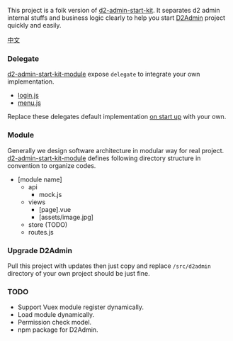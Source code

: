 This project is a folk version of [d2-admin-start-kit](https://github.com/d2-projects/d2-admin-start-kit).
It separates d2 admin internal stuffs and business logic clearly to
help you start [D2Admin](https://github.com/d2-projects/d2-admin) project quickly and easily.
 
 [中文](README.zh.md)
 
### Delegate
[d2-admin-start-kit-module](https://github.com/hank-cp/d2-admin-start-kit-module) expose
`delegate` to integrate your own implementation.
* [login.js](/src/d2admin/delegate/login.js) 
* [menu.js](/src/d2admin/delegate/menu.js)

Replace these delegates default implementation [on start up](/src/main.js) with
your own.

### Module
Generally we design software architecture in modular way for real project.
[d2-admin-start-kit-module](https://github.com/hank-cp/d2-admin-start-kit-module)
defines following directory structure in convention to organize codes.
* [module name]
    * api
        * mock.js
    * views
        * [page].vue
        * [assets/image.jpg]
    * store (TODO) 
    * routes.js 
    
### Upgrade D2Admin
Pull this project with updates then just copy and replace `/src/d2admin` directory 
of your own project should be just fine. 

### TODO
* Support Vuex module register dynamically.
* Load module dynamically.
* Permission check model.
* npm package for D2Admin.
